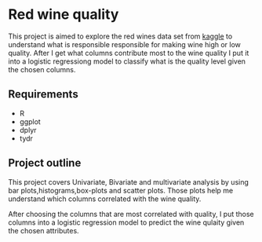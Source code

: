 # Red wine quality
This project is aimed to explore the red wines data set from [kaggle](https://www.kaggle.com/uciml/red-wine-quality-cortez-et-al-2009) to understand what is responsible responsible for making wine high or low quality. After I get what columns contribute most to the wine quality I put it into a logistic regressiong model to classify what is the quality level given the chosen columns.

## Requirements
* R
* ggplot
* dplyr
* tydr

## Project outline
This project covers Univariate, Bivariate and multivariate analysis by using bar plots,histograms,box-plots and scatter plots. Those plots help me understand which columns correlated with the wine quality.

After choosing the columns that are most correlated with quality, I put those columns into a logistic regression model to predict the wine qulaity given the chosen attributes.